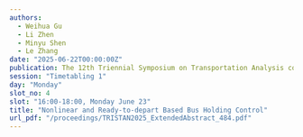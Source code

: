 ```yaml
---
authors:
  - Weihua Gu
  - Li Zhen
  - Minyu Shen
  - Le Zhang
date: "2025-06-22T00:00:00Z"
publication: The 12th Triennial Symposium on Transportation Analysis conference
session: "Timetabling 1"
day: "Monday"
slot_no: 4
slot: "16:00-18:00, Monday June 23"
title: "Nonlinear and Ready-to-depart Based Bus Holding Control"
url_pdf: "/proceedings/TRISTAN2025_ExtendedAbstract_484.pdf"
---
```

